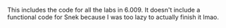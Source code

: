 This includes the code for all the labs in 6.009. 
It doesn't include a functional code for Snek because I was too lazy to actually finish it lmao.
